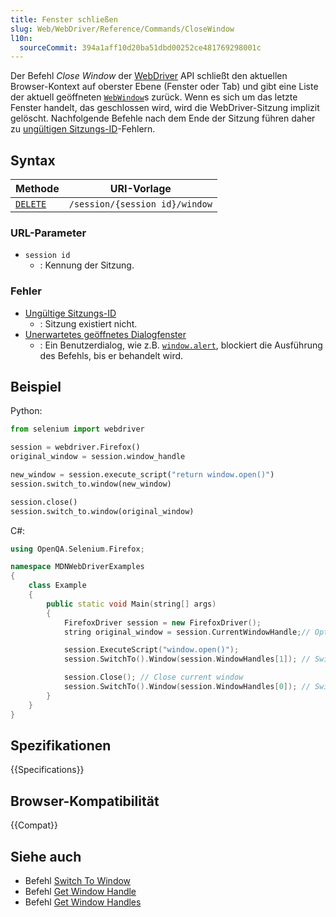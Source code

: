 ```yaml
---
title: Fenster schließen
slug: Web/WebDriver/Reference/Commands/CloseWindow
l10n:
  sourceCommit: 394a1aff10d20ba51dbd00252ce481769298001c
---
```


Der Befehl _Close Window_ der [WebDriver](/de/docs/Web/WebDriver) API schließt den aktuellen Browser-Kontext auf oberster Ebene (Fenster oder Tab) und gibt eine Liste der aktuell geöffneten [`WebWindow`](/de/docs/Web/WebDriver/WebWindow)s zurück. Wenn es sich um das letzte Fenster handelt, das geschlossen wird, wird die WebDriver-Sitzung implizit gelöscht. Nachfolgende Befehle nach dem Ende der Sitzung führen daher zu [ungültigen Sitzungs-ID](/de/docs/Web/WebDriver/Reference/Errors/InvalidSessionID)-Fehlern.

## Syntax

| Methode                                      | URI-Vorlage                    |
| -------------------------------------------- | ------------------------------ |
| [`DELETE`](/de/docs/Web/HTTP/Methods/DELETE) | `/session/{session id}/window` |

### URL-Parameter

- `session id`
  - : Kennung der Sitzung.

### Fehler

- [Ungültige Sitzungs-ID](/de/docs/Web/WebDriver/Reference/Errors/InvalidSessionID)
  - : Sitzung existiert nicht.
- [Unerwartetes geöffnetes Dialogfenster](/de/docs/Web/WebDriver/Errors/UnexpectedAlertOpen)
  - : Ein Benutzerdialog, wie z.B. [`window.alert`](/de/docs/Web/API/Window/alert), blockiert die Ausführung des Befehls, bis er behandelt wird.

## Beispiel

Python:

```python
from selenium import webdriver

session = webdriver.Firefox()
original_window = session.window_handle

new_window = session.execute_script("return window.open()")
session.switch_to.window(new_window)

session.close()
session.switch_to.window(original_window)
```

C#:

```cpp
using OpenQA.Selenium.Firefox;

namespace MDNWebDriverExamples
{
    class Example
    {
        public static void Main(string[] args)
        {
            FirefoxDriver session = new FirefoxDriver();
            string original_window = session.CurrentWindowHandle;// Optional if you want to store the handle in a variable

            session.ExecuteScript("window.open()");
            session.SwitchTo().Window(session.WindowHandles[1]); // Switch to the second window

            session.Close(); // Close current window
            session.SwitchTo().Window(session.WindowHandles[0]); // Switch back to the first window
        }
    }
}
```

## Spezifikationen

{{Specifications}}

## Browser-Kompatibilität

{{Compat}}

## Siehe auch

- Befehl [Switch To Window](/de/docs/Web/WebDriver/Commands/SwitchToWindow)
- Befehl [Get Window Handle](/de/docs/Web/WebDriver/Commands/GetWindowHandle)
- Befehl [Get Window Handles](/de/docs/Web/WebDriver/Reference/Commands/GetWindowHandles)
